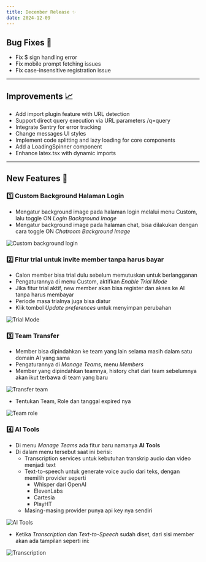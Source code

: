 ```yaml
---
title: December Release ✨
date: 2024-12-09
---
```


## Bug Fixes 🐛

- Fix $ sign handling error
- Fix mobile prompt fetching issues
- Fix case-insensitive registration issue

---

## Improvements 📈

- Add import plugin feature with URL detection
- Support direct query execution via URL parameters /q=query
- Integrate Sentry for error tracking
- Change messages UI styles
- Implement code splitting and lazy loading for core components
- Add a LoadingSpinner component
- Enhance latex.tsx with dynamic imports

---

## New Features 🚀

### 1️⃣ Custom Background Halaman Login

- Mengatur background image pada halaman login melalui menu Custom, lalu toggle ON *Login Background Image*
- Mengatur background image pada halaman chat, bisa dilakukan dengan cara toggle ON *Chatroom Background Image*

![Custom background login](https://res.cloudinary.com/moyadev/image/upload/v1739433350/update-desember_y5p3oo.png)

### 2️⃣ Fitur trial untuk invite member tanpa harus bayar

- Calon member bisa trial dulu sebelum memutuskan untuk berlangganan
- Pengaturannya di menu Custom, aktifkan *Enable Trial Mode*
- Jika fitur trial aktif, new member akan bisa register dan akses ke AI tanpa harus membayar
- Periode masa trialnya juga bisa diatur
- Klik tombol *Update preferences* untuk menyimpan perubahan

![Trial Mode](https://res.cloudinary.com/moyadev/image/upload/v1739434327/trial-mode_jlaasb.png)

### 3️⃣ Team Transfer

- Member bisa dipindahkan ke team yang lain selama masih dalam satu domain AI yang sama
- Pengaturannya di *Manage Teams*, menu *Members*
- Member yang dipindahkan teamnya, history chat dari team sebelumnya akan ikut terbawa di team yang baru

![Transfer team](https://res.cloudinary.com/moyadev/image/upload/v1739435788/team-transfer1_ft3auo.png)

- Tentukan Team, Role dan tanggal expired nya

![Team role](https://res.cloudinary.com/moyadev/image/upload/v1739435871/team-role_w089rg.png)

### 4️⃣ AI Tools

- Di menu *Manage Teams* ada fitur baru namanya **AI Tools**
- Di dalam menu tersebut saat ini berisi:
    - Transcription services untuk kebutuhan transkrip audio dan video menjadi text
    - Text-to-speech untuk generate voice audio dari teks, dengan memilih provider seperti
        - Whisper dari OpenAI
        - ElevenLabs
        - Cartesia
        - PlayHT
    - Masing-masing provider punya api key nya sendiri

![AI Tools](https://res.cloudinary.com/moyadev/image/upload/v1739436069/AI-tools1_axqaal.png)

- Ketika *Transcription* dan *Text-to-Speech* sudah diset, dari sisi member akan ada tampilan seperti ini:

![Transcription](https://res.cloudinary.com/moyadev/image/upload/v1739436194/transcription_uizjtu.png)